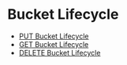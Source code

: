 ---
---
# Bucket Lifecycle

- [PUT Bucket Lifecycle](put_lifecycle.html)
- [GET Bucket Lifecycle](get_lifecycle.html)
- [DELETE Bucket Lifecycle](delete_lifecycle.html)
